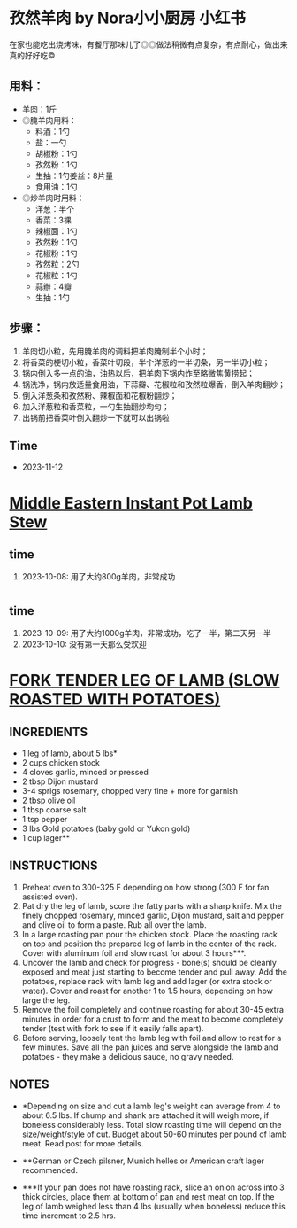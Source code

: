# 孜然羊肉 by Nora小小厨房 小红书

在家也能吃出烧烤味，有餐厅那味儿了◎◎做法稍微有点复杂，有点耐心，做出来真的好好吃©
## 用料：
- 羊肉：1斤
- ◎腌羊肉用料：
  - 料酒：1勺
  - 盐：一勺
  - 胡椒粉：1勺
  - 孜然粉：1勺
  - 生抽：1勺姜丝：8片量
  - 食用油：1勺
- ◎炒羊肉时用料：
  - 洋葱：半个
  - 香菜：3棵
  - 辣椒面：1勺
  - 孜然粉：1勺
  - 花椒粉：1勺
  - 孜然粒：2勺
  - 花椒粒：1勺
  - 蒜辦：4瓣
  - 生抽：1勺

## 步骤：
1. 羊肉切小粒，先用腌羊肉的调料把羊肉腌制半个小时；
2. 将香菜的梗切小粒，香菜叶切段，半个洋葱的一半切条，另一半切小粒；
3. 锅内倒入多一点的油，油热以后，把羊肉下锅内炸至略微焦黄捞起；
4. 锅洗净，锅内放适量食用油，下蒜瓣、花椒粒和孜然粒爆香，倒入羊肉翻炒；
5. 倒入洋葱条和孜然粉、辣椒面和花椒粉翻炒；
6. 加入洋葱粒和香菜粒，一勺生抽翻炒均匀；
7. 出锅前把香菜叶倒入翻炒一下就可以出锅啦

## Time
- 2023-11-12



# [Middle Eastern Instant Pot Lamb Stew](https://www.feastingathome.com/instant-pot-middle-eastern-lamb-stew/)

## time
1. 2023-10-08: 用了大约800g羊肉，非常成功


# [](https://twosleevers.com/pressure-cooker-lamb-rogan-josh/)

## time
1. 2023-10-09: 用了大约1000g羊肉，非常成功，吃了一半，第二天另一半
2. 2023-10-10: 没有第一天那么受欢迎


# [FORK TENDER LEG OF LAMB (SLOW ROASTED WITH POTATOES)](https://www.craftbeering.com/slow-roast-lamb-leg-dijon-mustard-rosemary-marinade/#Recipe-card)

## INGREDIENTS
- 1 leg of lamb, about 5 lbs*
- 2 cups chicken stock
- 4 cloves garlic, minced or pressed
- 2 tbsp Dijon mustard
- 3-4 sprigs rosemary, chopped very fine + more for garnish
- 2 tbsp olive oil
- 1 tbsp coarse salt 
- 1 tsp pepper
- 3 lbs Gold potatoes (baby gold or Yukon gold)
- 1 cup lager**

## INSTRUCTIONS
1. Preheat oven to 300-325 F depending on how strong (300 F for fan assisted oven).
2. Pat dry the leg of lamb, score the fatty parts with a sharp knife. Mix the finely chopped rosemary, minced garlic, Dijon mustard, salt and pepper and olive oil to form a paste. Rub all over the lamb.
3. In a large roasting pan pour the chicken stock. Place the roasting rack on top and position the prepared leg of lamb in the center of the rack. Cover with aluminum foil and slow roast for about 3 hours***.
4. Uncover the lamb and check for progress - bone(s) should be cleanly exposed and meat just starting to become tender and pull away. Add the potatoes, replace rack with lamb leg and add lager (or extra stock or water). Cover and roast for another 1 to 1.5 hours, depending on how large the leg.
5. Remove the foil completely and continue roasting for about 30-45 extra minutes in order for a crust to form and the meat to become completely tender (test with fork to see if it easily falls apart).
6. Before serving, loosely tent the lamb leg with foil and allow to rest for a few minutes. Save all the pan juices and serve alongside the lamb and potatoes - they make a delicious sauce, no gravy needed.


## NOTES
- *Depending on size and cut a lamb leg's weight can average from 4 to about 6.5 lbs. If chump and shank are attached it will weigh more, if boneless considerably less. Total slow roasting time will depend on the size/weight/style of cut. Budget about 50-60 minutes per pound of lamb meat. Read post for more details.

- **German or Czech pilsner, Munich helles or American craft lager recommended.

- ***If your pan does not have roasting rack, slice an onion across into 3 thick circles, place them at bottom of pan and rest meat on top. If the leg of lamb weighed less than 4 lbs (usually when boneless) reduce this time increment to 2.5 hrs.

